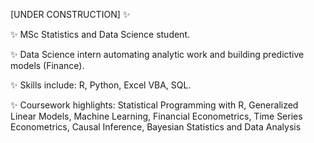 [UNDER CONSTRUCTION] :sparkles:

:sparkles: MSc Statistics and Data Science student.

:sparkles: Data Science intern automating analytic work and building predictive models (Finance).

:sparkles: Skills include: R, Python, Excel VBA, SQL.

:sparkles: Coursework highlights: Statistical Programming with R, Generalized Linear Models, Machine Learning, Financial Econometrics, Time Series Econometrics, Causal Inference, Bayesian Statistics and Data Analysis

<!---
xiancaicai/xiancaicai is a ✨ special ✨ repository because its `README.md` (this file) appears on your GitHub profile.
You can click the Preview link to take a look at your changes.
--->
